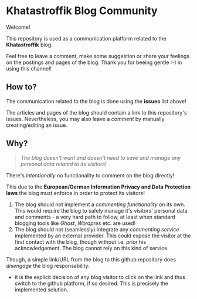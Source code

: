 # Khatastroffik Blog Community
Welcome!

This repository is used as a communication platform related to the **Khatastroffik** blog.

Feel free to leave a comment, make some suggestion or share your feelings on the postings and pages of the blog.
Thank you for beeing gentle :-) in using this channel!

## How to?

The communication related to the blog is done using the **issues** list above!

The articles and pages of the blog should contain a link to this repository's issues.
Nevertheless, you may also leave a *comment* by manually creating/editing an issue.

## Why?

> *The blog doesn't want and doesn't need to save and manage any personal data related to its visitors!*

There's *intentionally* no functionality to comment on the blog directly!

This due to the **European/German Information Privacy and Data Protection laws** the blog must enforce in order to protect its visitors!
1. The blog should not implement a *commenting functionality* on its own. This would require the blog to safely manage it's visitors' personal data and comments - a very hard path to follow, at least when standard blogging tools like *Ghost*, *Wordpres* etc. are used!
1. The blog should not (seamlessly) integrate any *commenting service* implemented by an external provider. This could expose the visitor at the first contact with the blog, though without i.e. prior his acknowledgement. The blog cannot rely on this kind of service.

Though, a simple link/URL from the blog to this github repository does *disengage* the blog responsability:
- it is the explicit decision of any blog visitor to click on the link and thus switch to the github platform, if so desired.
This is precisely the implemented solution.
